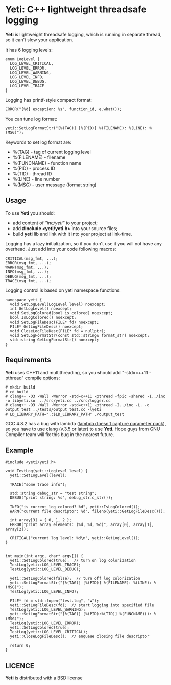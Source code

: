 Yeti: C++ lightweight threadsafe logging
========================================

__Yeti__ is lightweight threadsafe logging, which is running in separate thread,
so it can't slow your application. 

It has 6 logging levels:
~~~~~~
enum LogLevel {
  LOG_LEVEL_CRITICAL,
  LOG_LEVEL_ERROR,
  LOG_LEVEL_WARNING,
  LOG_LEVEL_INFO,
  LOG_LEVEL_DEBUG,
  LOG_LEVEL_TRACE
}
~~~~~~

Logging has printf-style compact format:
~~~~~~
ERROR("[%d] exception: %s", function_id, e.what());
~~~~~~

You can tune log format:
~~~~~~
yeti::SetLogFormatStr("[%(TAG)] [%(PID)] %(FILENAME): %(LINE): %(MSG)");
~~~~~~

Keywords to set log format are:
* %(TAG)      - tag of current logging level
* %(FILENAME) - filename
* %(FUNCNAME) - function name
* %(PID)      - process ID
* %(TID)      - thread ID
* %(LINE)     - line number
* %(MSG)      - user message (format string)

## Usage

To use __Yeti__ you should:
* add content of _"inc/yeti"_ to your project;
* add __#include <yeti/yeti.h>__ into your source files;
* build __yeti__ lib and link with it into your project at link-time.

Logging has a lazy initialization, so if you don't use it you will not have any
overhead. Just add into your code following macros:
~~~~~~
CRITICAL(msg_fmt, ...);
ERROR(msg_fmt, ...);
WARN(msg_fmt, ...);
INFO(msg_fmt, ...);
DEBUG(msg_fmt, ...);
TRACE(msg_fmt, ...);
~~~~~~

Logging control is based on yeti namespace functions:
~~~~~~
namespace yeti {
  void SetLogLevel(LogLevel level) noexcept;
  int GetLogLevel() noexcept;
  void SetLogColored(bool is_colored) noexcept;
  bool IsLogColored() noexcept;
  void SetLogFileDesc(FILE* fd) noexcept;
  FILE* GetLogFileDesc() noexcept;
  void CloseLogFileDesc(FILE* fd = nullptr);
  void SetLogFormatStr(const std::string& format_str) noexcept;
  std::string GetLogFormatStr() noexcept;
}
~~~~~~

## Requirements

__Yeti__ uses C++11 and multithreading, so you should add "-std=c++11 -pthread" compile options:

~~~~~~
# mkdir build
# cd build
# clang++ -O3 -Wall -Werror -std=c++11 -pthread -fpic -shared -I../inc -o libyeti.so  ../src/yeti.cc ../src/logger.cc
# clang++ -O3 -Wall -Werror -std=c++11 -pthread -I../inc -L. -o output_test ../tests/output_test.cc -lyeti
# LD_LIBRARY_PATH=".:$LD_LIBRARY_PATH" ./output_test
~~~~~~

GCC 4.8.2 has a bug with lambda
(<a href="https://gcc.gnu.org/bugzilla/show_bug.cgi?id=41933">lambda
doesn't capture parameter pack</a>),
so you have to use clang (v.3.5 or later) to use __Yeti__. Hope
guys from GNU Compiler team will fix this bug in the nearest future.


## Example

~~~~~~
#include <yeti/yeti.h>

void TestLog(yeti::LogLevel level) {
  yeti::SetLogLevel(level);

  TRACE("some trace info");

  std::string debug_str = "test string";
  DEBUG("print string: %s", debug_str.c_str());

  INFO("is current log colored? %d", yeti::IsLogColored());
  WARN("current file descriptor: %d", fileno(yeti::GetLogFileDesc()));

  int array[3] = { 0, 1, 2 };
  ERROR("print array elements: (%d, %d, %d)", array[0], array[1], array[2]);

  CRITICAL("current log level: %d\n", yeti::GetLogLevel());
}


int main(int argc, char* argv[]) {
  yeti::SetLogColored(true);  // turn on log colorization
  TestLog(yeti::LOG_LEVEL_TRACE);
  TestLog(yeti::LOG_LEVEL_DEBUG);

  yeti::SetLogColored(false);  // turn off log colorization
  yeti::SetLogFormatStr("[%(TAG)] [%(PID)] %(FILENAME): %(LINE): %(MSG)");
  TestLog(yeti::LOG_LEVEL_INFO);

  FILE* fd = std::fopen("test.log", "w");
  yeti::SetLogFileDesc(fd);  // start logging into specified file
  TestLog(yeti::LOG_LEVEL_WARNING);
  yeti::SetLogFormatStr("[%(TAG)] [%(PID):%(TID)] %(FUNCNAME)(): %(MSG)");
  TestLog(yeti::LOG_LEVEL_ERROR);
  yeti::SetLogColored(true);
  TestLog(yeti::LOG_LEVEL_CRITICAL);
  yeti::CloseLogFileDesc();  // enqueue closing file descriptor

  return 0;
}
~~~~~~

## LICENCE

__Yeti__ is distributed with a BSD license
